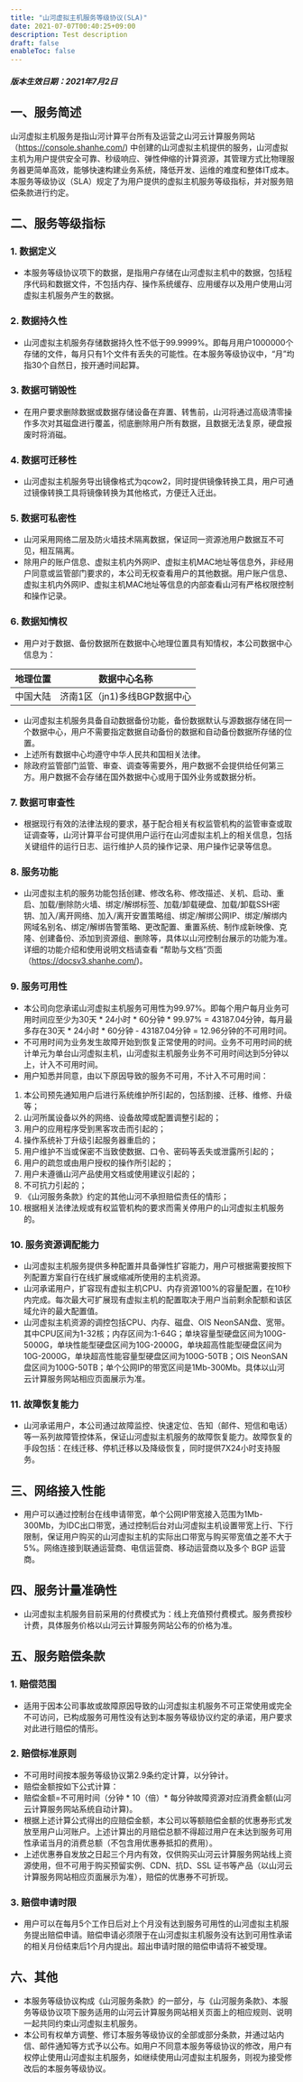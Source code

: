 ```yaml
---
title: "山河虚拟主机服务等级协议(SLA)"
date: 2021-07-07T00:40:25+09:00
description: Test description
draft: false
enableToc: false
---
```


##### 版本生效日期：2021年7月2日

## 一、服务简述
山河虚拟主机服务是指山河计算平台所有及运营之山河云计算服务网站（https://console.shanhe.com/) 中创建的山河虚拟主机提供的服务，山河虚拟主机为用户提供安全可靠、秒级响应、弹性伸缩的计算资源，其管理方式比物理服务器更简单高效，能够快速构建业务系统，降低开发、运维的难度和整体IT成本。
本服务等级协议（SLA）规定了为用户提供的虚拟主机服务等级指标，并对服务赔偿条款进行约定。

## 二、服务等级指标
### 1. 数据定义
* 本服务等级协议项下的数据，是指用户存储在山河虚拟主机中的数据，包括程序代码和数据文件，不包括内存、操作系统缓存、应用缓存以及用户使用山河虚拟主机服务产生的数据。
### 2. 数据持久性
* 山河虚拟主机服务存储数据持久性不低于99.9999%。即每月用户1000000个存储的文件，每月只有1个文件有丢失的可能性。在本服务等级协议中，“月”均指30个自然日，按开通时间起算。
### 3. 数据可销毁性
* 在用户要求删除数据或数据存储设备在弃置、转售前，山河将通过高级清零操作多次对其磁盘进行覆盖，彻底删除用户所有数据，且数据无法复原，硬盘报废时将消磁。
### 4. 数据可迁移性
* 山河虚拟主机服务导出镜像格式为qcow2，同时提供镜像转换工具，用户可通过镜像转换工具将镜像转换为其他格式，方便迁入迁出。
### 5. 数据可私密性
* 山河采用网络二层及防火墙技术隔离数据，保证同一资源池用户数据互不可见，相互隔离。
* 除用户的账户信息、虚拟主机内外网IP、虚拟主机MAC地址等信息外，非经用户同意或监管部门要求的，本公司无权查看用户的其他数据。用户账户信息、虚拟主机内外网IP、虚拟主机MAC地址等信息的内部查看山河有严格权限控制和操作记录。
### 6. 数据知情权
* 用户对于数据、备份数据所在数据中心地理位置具有知情权，本公司数据中心信息为：

| 地理位置 | 数据中心名称 |
| ---- | ---- |
| 中国大陆 | 济南1区（jn1)多线BGP数据中心 |

* 山河虚拟主机服务具备自动数据备份功能，备份数据默认与源数据存储在同一个数据中心，用户不需要指定数据自动备份的数据和自动备份数据所存储的位置。
* 上述所有数据中心均遵守中华人民共和国相关法律。
* 除政府监管部门监管、审查、调查等需要外，用户数据不会提供给任何第三方。用户数据不会存储在国外数据中心或用于国外业务或数据分析。
### 7. 数据可审查性
* 根据现行有效的法律法规的要求，基于配合相关有权监管机构的监管审查或取证调查等，山河计算平台可提供用户运行在山河虚拟主机上的相关信息，包括关键组件的运行日志、运行维护人员的操作记录、用户操作记录等信息。
### 8. 服务功能
* 山河虚拟主机的服务功能包括创建、修改名称、修改描述、关机、启动、重启、加载/删除防火墙、绑定/解绑标签、加载/卸载硬盘、加载/卸载SSH密钥、加入/离开网络、加入/离开安置策略组、绑定/解绑公网IP、绑定/解绑内网域名别名、绑定/解绑告警策略、更改配置、重置系统、制作成新映像、克隆、创建备份、添加到资源组、删除等，具体以山河控制台展示的功能为准。详细的功能介绍和使用说明文档请查看 “帮助与文档”页面（https://docsv3.shanhe.com/)。
### 9. 服务可用性
* 本公司向您承诺山河虚拟主机服务可用性为99.97%。即每个用户每月业务可用时间应至少为30天 * 24小时 * 60分钟 * 99.97% = 43187.04分钟，每月最多存在30天 * 24小时 * 60分钟 - 43187.04分钟 = 12.96分钟的不可用时间。
* 不可用时间为业务发生故障开始到恢复正常使用的时间。业务不可用时间的统计单元为单台山河虚拟主机，山河虚拟主机服务业务不可用时间达到5分钟以上，计入不可用时间。
* 用户知悉并同意，由以下原因导致的服务不可用，不计入不可用时间：

1) 本公司预先通知用户后进行系统维护所引起的，包括割接、迁移、维修、升级等；
2) 山河所属设备以外的网络、设备故障或配置调整引起的；
3) 用户的应用程序受到黑客攻击而引起的；
4) 操作系统补丁升级引起服务器重启的；
5) 用户维护不当或保密不当致使数据、口令、密码等丢失或泄露所引起的；
6) 用户的疏忽或由用户授权的操作所引起的；
7) 用户未遵循山河产品使用文档或使用建议引起的；
8) 不可抗力引起的；
9) 《山河服务条款》约定的其他山河不承担赔偿责任的情形；
10) 根据相关法律法规或有权监管机构的要求而需关停用户的山河虚拟主机服务的。

### 10. 服务资源调配能力
* 山河虚拟主机服务提供多种配置并具备弹性扩容能力，用户可根据需要按照下列配置方案自行在线扩展或缩减所使用的主机资源。
* 山河承诺用户，扩容现有虚拟主机CPU、内存资源100%的容量配置，在10秒内完成。每次最大可扩展现有虚拟主机的配置取决于用户当前剩余配额和该区域允许的最大配置值。
* 山河虚拟主机资源的调控包括CPU、内存、磁盘、OIS NeonSAN盘、宽带。其中CPU区间为1-32核；内存区间为:1-64G；单块容量型硬盘区间为100G-5000G，单块性能型硬盘区间为10G-2000G，单块超高性能型硬盘区间为10G-2000G，单块超高性能容量型硬盘区间为100G-50TB；OIS NeonSAN盘区间为100G-50TB；单个公网IP的带宽区间是1Mb-300Mb。具体以山河 云计算服务网站相应页面展示为准。
### 11. 故障恢复能力
* 山河承诺用户，本公司通过故障监控、快速定位、告知（邮件、短信和电话）等一系列故障管控体系，保证山河虚拟主机服务的故障恢复能力。故障恢复的手段包括：在线迁移、停机迁移以及降级恢复，同时提供7X24小时支持服务。
## 三、网络接入性能
* 用户可以通过控制台在线申请带宽，单个公网IP带宽接入范围为1Mb-300Mb，为IDC出口带宽，通过控制后台对山河虚拟主机设置带宽上行、下行限制，保证用户购买的山河虚拟主机的实际出口带宽与购买带宽值之差不大于5%。网络连接到联通运营商、电信运营商、移动运营商以及多个 BGP 运营商。
## 四、服务计量准确性
* 山河虚拟主机服务目前采用的付费模式为：线上充值预付费模式。服务费按秒计费，具体服务价格以山河云计算服务网站公布的价格为准。
## 五、服务赔偿条款
### 1. 赔偿范围
* 适用于因本公司事故或故障原因导致的山河虚拟主机服务不可正常使用或完全不可访问，已构成服务可用性没有达到本服务等级协议约定的承诺，用户要求对此进行赔偿的情形。
### 2. 赔偿标准原则
* 不可用时间按本服务等级协议第2.9条约定计算，以分钟计。
* 赔偿金额按如下公式计算：
* 赔偿金额=不可用时间（分钟 * 10（倍）* 每分钟故障资源对应消费金额(山河云计算服务网站系统自动计算)。
* 根据上述计算公式得出的应赔偿金额，本公司以等额赔偿金额的优惠券形式发放至用户山河账户。上述计算出的月赔偿总额不得超过用户在未达到服务可用性承诺当月的消费总额（不包含用优惠券抵扣的费用）。
* 上述优惠券自发放之日起三个月内有效，仅供购买山河云计算服务网站线上资源使用，但不可用于购买预留实例、CDN、抗D、SSL 证书等产品（以山河云计算服务网站相应页面展示为准），赔偿的优惠券不可折现。
### 3. 赔偿申请时限
* 用户可以在每月5个工作日后对上个月没有达到服务可用性的山河虚拟主机服务提出赔偿申请。赔偿申请必须限于在山河虚拟主机服务没有达到可用性承诺的相关月份结束后1个月内提出。超出申请时限的赔偿申请将不被受理。
## 六、其他
* 本服务等级协议构成《山河服务条款》的一部分，与《山河服务条款》、本服务等级协议项下服务适用的山河云计算服务网站相关页面上的相应规则、说明一起共同约束山河虚拟主机服务。
* 本公司有权单方调整、修订本服务等级协议的全部或部分条款，并通过站内信、邮件通知等方式予以公布。如用户不同意本服务等级协议的修改，用户有权停止使用山河虚拟主机服务，如继续使用山河虚拟主机服务，则视为接受修改后的本服务等级协议。

